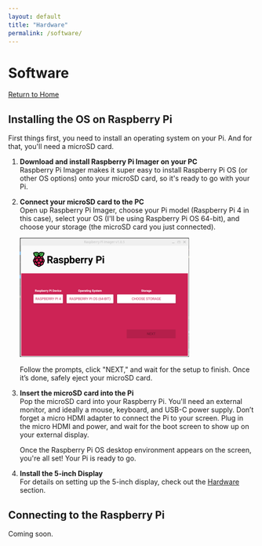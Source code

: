 ```yaml
---
layout: default
title: "Hardware"
permalink: /software/
---
```


# Software

[Return to Home](index.md)

## Installing the OS on Raspberry Pi

First things first, you need to install an operating system on your Pi. And for that, you'll need a microSD card.

1. **Download and install Raspberry Pi Imager on your PC**  
   Raspberry Pi Imager makes it super easy to install Raspberry Pi OS (or other OS options) onto your microSD card, so it's ready to go with your Pi.

2. **Connect your microSD card to the PC**  
   Open up Raspberry Pi Imager, choose your Pi model (Raspberry Pi 4 in this case), select your OS (I'll be using Raspberry Pi OS 64-bit), and choose your storage (the microSD card you just connected).

   ![Raspberry Pi Imager](./assets/software-configuration-image1.png)

   Follow the prompts, click "NEXT," and wait for the setup to finish. Once it’s done, safely eject your microSD card.

3. **Insert the microSD card into the Pi**  
   Pop the microSD card into your Raspberry Pi. You'll need an external monitor, and ideally a mouse, keyboard, and USB-C power supply. Don’t forget a micro HDMI adapter to connect the Pi to your screen. Plug in the micro HDMI and power, and wait for the boot screen to show up on your external display.  

   Once the Raspberry Pi OS desktop environment appears on the screen, you're all set! Your Pi is ready to go.

4. **Install the 5-inch Display**  
   For details on setting up the 5-inch display, check out the [Hardware](hardware.md) section.

## Connecting to the Raspberry Pi

Coming soon.